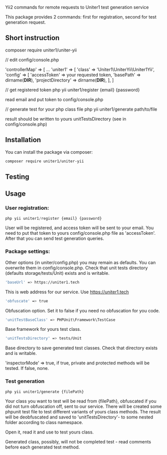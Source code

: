 Yii2 commands for remote requests to Uniter1 test generation service

This package provides 2 commands: first for registration, second for test generation request.

## Short instruction
composer require uniter1/uniter-yii

// edit config/console.php

'controllerMap' => [
...
    'uniter1' => [
    'class' => 'Uniter1\UniterYii\Uniter1Yii',
        'config' => [
            'accessToken'         => your requested token,
            'basePath'            => dirname(__DIR__),
            'projectDirectory'    => dirname(__DIR__),
    ],
]

// get registered token
php yii uniter1/register {email} {password}

read email and put token to config/console.php

// generate test for your php class file
php yii uniter1/generate path/to/file

result should be written to yours unitTestsDirectory (see in config/console.php)


## Installation

You can install the package via composer:

```bash
composer require uniter1/uniter-yii
```
## Testing

## Usage

### User registration:
```php
php yii uniter1/register {email} {password}
```
User will be registered, and access token will be sent to your email. You need to put that token to yours config/console.php file as 'accessToken'. After that you can send test generation queries.

### Package settings:

Other options (in uniter/config.php) you may remain as defaults. You can overwrite them in config/console.php. Check that unit tests directory (defaults storage/tests/Unit) exists and is writable.


```bash
'baseUrl' => https://uniter1.tech
```
This is web address for our service. Use https://uniter1.tech

```bash
'obfuscate' => true
```
Obfuscation option. Set it to false if you need no obfuscation for you code.
```bash
'unitTestBaseClass' => PHPUnit\Framework\TestCase
```
Base framework for yours test class.
```bash
'unitTestsDirectory' => tests/Unit
```
Base directory to save generated test classes. Check that directory exists and is writable.

'inspectorMode'       => true,
if true, private and protected methods will be tested. If false, none.

### Test generation
```bash
php yii uniter1/generate {filePath}
```
Your class you want to test will be read from {filePath}, obfuscated if you did not turn obfuscation off, sent to our service. There will be created some phpunit test file to test different variants of yours class methods. The result will be deobfuscated and saved to 'unitTestsDirectory'- to some nested folder according to class namespace.

Open it, read it and use to test yours class.

Generated class, possibly, will not be completed test - read comments before each generated test method.